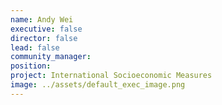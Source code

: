 ```yaml
---
name: Andy Wei
executive: false
director: false
lead: false
community_manager:   
position:  
project: International Socioeconomic Measures
image: ../assets/default_exec_image.png
---
```

